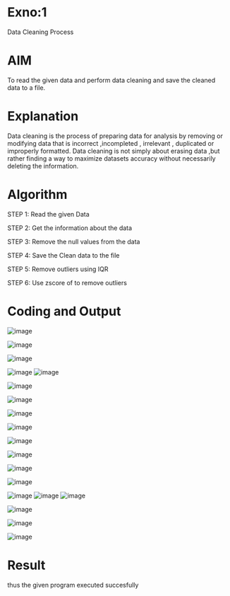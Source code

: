 # Exno:1
Data Cleaning Process

# AIM
To read the given data and perform data cleaning and save the cleaned data to a file.

# Explanation
Data cleaning is the process of preparing data for analysis by removing or modifying data that is incorrect ,incompleted , irrelevant , duplicated or improperly formatted. Data cleaning is not simply about erasing data ,but rather finding a way to maximize datasets accuracy without necessarily deleting the information.

# Algorithm
STEP 1: Read the given Data

STEP 2: Get the information about the data

STEP 3: Remove the null values from the data

STEP 4: Save the Clean data to the file

STEP 5: Remove outliers using IQR

STEP 6: Use zscore of to remove outliers

# Coding and Output
![image](https://github.com/Saiguruchandran/exno1/assets/144870946/f8005dac-c747-45f7-b259-cfd2ad212849)

![image](https://github.com/Saiguruchandran/exno1/assets/144870946/01ad5c2e-1efb-449c-9cd7-d83d69f52103)

![image](https://github.com/Saiguruchandran/exno1/assets/144870946/14702e11-70bc-41da-af63-c78c9ebab742)

![image](https://github.com/Saiguruchandran/exno1/assets/144870946/af1928f6-981e-418b-b00a-e522ddac0224)
![image](https://github.com/Saiguruchandran/exno1/assets/144870946/3b93a303-5778-4b4f-ad8c-6f3f91f2dbf6)


![image](https://github.com/Saiguruchandran/exno1/assets/144870946/7717f7f6-33ae-40ce-99f6-9a8cec58e2ae)

![image](https://github.com/Saiguruchandran/exno1/assets/144870946/63a34057-f93f-42a9-b693-cb14fce6b160)

![image](https://github.com/Saiguruchandran/exno1/assets/144870946/697e5dcc-515a-4319-aa2c-9d281b17e03b)

![image](https://github.com/Saiguruchandran/exno1/assets/144870946/48fee370-3b4f-4a71-a30a-dc973cb8ac64)

![image](https://github.com/Saiguruchandran/exno1/assets/144870946/eb270be8-2cba-4b46-ab3e-01050da0fb41)

![image](https://github.com/Saiguruchandran/exno1/assets/144870946/b2911240-3df4-44f4-aaaf-840b3081faf1)

![image](https://github.com/Saiguruchandran/exno1/assets/144870946/5c18622b-d094-44a5-af43-a27355c47077)

![image](https://github.com/Saiguruchandran/exno1/assets/144870946/43ece300-a42d-4de8-9e54-2440da313ec6)

![image](https://github.com/Saiguruchandran/exno1/assets/144870946/f0b49651-e145-4af1-af75-918e924e0f77)
![image](https://github.com/Saiguruchandran/exno1/assets/144870946/e55a86be-3112-4358-89ed-21d36b9778c8)
![image](https://github.com/Saiguruchandran/exno1/assets/144870946/54937cbe-5912-4742-a6d8-cba64f8ee64c)

![image](https://github.com/Saiguruchandran/exno1/assets/144870946/75d75bdd-18fc-415c-85ea-67a597fea6df)

![image](https://github.com/Saiguruchandran/exno1/assets/144870946/291394d8-6af9-445f-a431-6598a07e48da)

![image](https://github.com/Saiguruchandran/exno1/assets/144870946/719e4c0e-d1cd-4776-bf87-3dff20e01a21)

# Result
thus the given program executed succesfully
